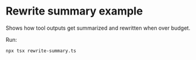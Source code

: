 # Rewrite summary example

Shows how tool outputs get summarized and rewritten when over budget.

Run:

```sh
npx tsx rewrite-summary.ts
```
